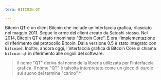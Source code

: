 ```yaml
---
term: BITCOIN QT

---
```

Bitcoin QT è un client Bitcoin che include un'interfaccia grafica, rilasciato nel maggio 2011. Segue le orme del client creato da Satoshi stesso. Nel 2014, Bitcoin QT è stato rinominato "Bitcoin Core". È ora l'implementazione di riferimento del protocollo Bitcoin. Dalla versione 0.5 è stato integrato con `bitcoind`. Inoltre, ancora oggi, l'interfaccia grafica di Bitcoin Core si chiama `bitcoin-qt` in riferimento alle origini del software.

> il nome "QT" deriva dal nome della libreria utilizzata per l'interfaccia grafica. Il nome "QT" è talvolta interpretato come un gioco di parole sul suono del termine "carino".*